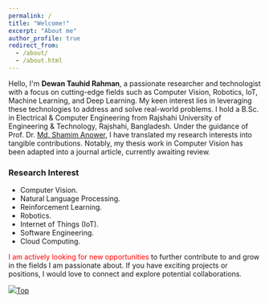 ```yaml
---
permalink: /
title: "Welcome!"
excerpt: "About me"
author_profile: true
redirect_from: 
  - /about/
  - /about.html
---
```


Hello, I'm **Dewan Tauhid Rahman**, a passionate researcher and technologist with a focus on cutting-edge fields such as Computer Vision, Robotics, IoT, Machine Learning, and Deep Learning. My keen interest lies in leveraging these technologies to address and solve real-world problems. I hold a B.Sc. in Electrical & Computer Engineering from Rajshahi University of Engineering & Technology, Rajshahi, Bangladesh. Under the guidance of Prof. Dr. [Md. Shamim Anower](https://www.ruet.ac.bd/Professor%20Dr.%20Md.%20Shamim%20Anower "Academic profile"), I have translated my research interests into tangible contributions. Notably, my thesis work in Computer Vision has been adapted into a journal article, currently awaiting review.

### Research Interest
- Computer Vision.
- Natural Language Processing.
- Reinforcement Learning.
- Robotics.
- Internet of Things (IoT).
- Software Engineering.
- Cloud Computing.

<span style="color:Red"> I am actively looking for new opportunities</span> to further contribute to and grow in the fields I am passionate about. If you have exciting projects or positions, I would love to connect and explore potential collaborations. 

<script type="text/javascript" id="clustrmaps" src="//clustrmaps.com/map_v2.js?d=7PVYQFYbTD-xHPGO7FMJuAIJUcJG0X1EG_Bpg1SlkhE&cl=ffffff&w=a"></script>

[<img src="https://img.icons8.com/emoji/24/000000/up-arrow-emoji.png"/>](https://tauhiddewan.github.io/#)[Top](https://tauhiddewan.github.io/#)